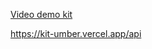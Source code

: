 [Video demo kit](https://github.com/annamuller899/hackdappi/raw/main/kit.mkv)

https://kit-umber.vercel.app/api
